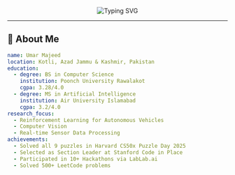 <!-- Header Section -->
<p align="center">
  <img src="https://readme-typing-svg.herokuapp.com?font=Fira+Code&size=28&pause=1000&color=36BCF7&center=true&vCenter=true&width=800&lines=Hi%2C+I'm+Umar+Majeed;AI+Researcher+%7C+RL+Engineer+%7C+Computer+Vision+Enthusiast;500%2B+LeetCode+Problems+Solved;Passionate+about+Autonomous+Vehicles" alt="Typing SVG" />
</p>

---

## 🚀 About Me

```yaml
name: Umar Majeed
location: Kotli, Azad Jammu & Kashmir, Pakistan
education:
  - degree: BS in Computer Science
    institution: Poonch University Rawalakot
    cgpa: 3.28/4.0
  - degree: MS in Artificial Intelligence
    institution: Air University Islamabad
    cgpa: 3.2/4.0
research_focus:
  - Reinforcement Learning for Autonomous Vehicles
  - Computer Vision
  - Real-time Sensor Data Processing
achievements:
  - Solved all 9 puzzles in Harvard CS50x Puzzle Day 2025
  - Selected as Section Leader at Stanford Code in Place
  - Participated in 10+ Hackathons via LabLab.ai
  - Solved 500+ LeetCode problems

